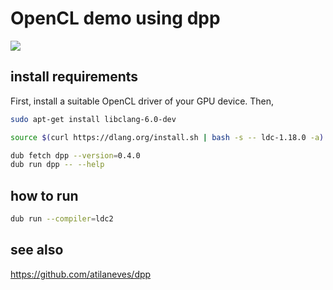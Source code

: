 # OpenCL demo using dpp

![](https://github.com/ShigekiKarita/dpp-opencl/workflows/CI/badge.svg)

## install requirements

First, install a suitable OpenCL driver of your GPU device. Then,
```bash
sudo apt-get install libclang-6.0-dev

source $(curl https://dlang.org/install.sh | bash -s -- ldc-1.18.0 -a)

dub fetch dpp --version=0.4.0
dub run dpp -- --help
```

## how to run

```bash
dub run --compiler=ldc2
```


## see also

https://github.com/atilaneves/dpp
